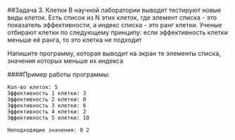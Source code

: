 ##Задача 3. Клетки
В научной лаборатории выводят тестируют новые виды клеток. Есть список из N этих клеток, где элемент списка - это показатель эффективности, а индекс списка - это ранг клетки. Ученые отбирают клетки по следующему принципу: если эффективность клетки меньше её ранга, то это клетка не подходит

Напишите программу, которая выводит на экран те элементы списка, значения которых меньше их индекса


####Пример работы программы:
````
Кол-во клеток: 5
Эффективность 1 клетки: 3
Эффективность 2 клетки: 0
Эффективность 3 клетки: 6
Эффективность 4 клетки: 2
Эффективность 5 клетки: 10

Неподходящие значения: 0 2

````
